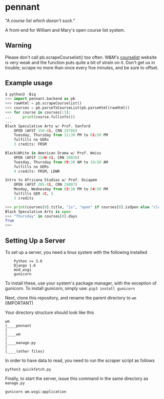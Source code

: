 pennant
=======

_"A course list which doesn't suck."_

A front-end for William and Mary's open course list system.

## Warning
Please don't call pb.scrapeCourselist() too often. W&M's [courselist][] website
is very weak and the function puts quite a bit of strain on it. Don't get us in
trouble; scrape no more than once every five minutes, and be sure to offset.

[courselist]: https://courselist.wm.edu/

## Example usage

```python
$ python3 -Biq
>>> import pennant.backend as pb
>>> rawHtml = pb.scrapeCourselist()
>>> courses = pb.parseToCourseList(pb.parseHtml(rawHtml))
>>> for course in courses[:3]:
...     print(course.fullinfo())
...
Black Speculative Arts w/ Prof. Sanford
    OPEN (AFST 150-01, CRN 29786)
    Tuesday, Thursday from 12:30 PM to 01:50 PM
    fulfills no GERs
    3 credits: FRSM

Black&White in American Drama w/ Prof. Weiss
    OPEN (AFST 150W-01, CRN 30028)
    Tuesday, Thursday from 09:30 AM to 10:50 AM
    fulfills no GERs
    4 credits: FRSM, LDWR

Intro to Africana Studies w/ Prof. Osiapem
    OPEN (AFST 205-01, CRN 29007)
    Monday, Wednesday from 03:30 PM to 04:50 PM
    fulfills GER 4C, 5
    3 credits

>>> print(courses[0].title, "is", "open" if courses[0].isOpen else "closed")
Black Speculative Arts is open
>>> "Thursday" in courses[0].days
True
>>>

```

## Setting Up a Server

To set up a server, you need a linux system with the following installed
```
    Python >= 3.0
    Django 1.6
    mod_wsgi
    gunicorn
```
To install these, use your system's package manager, with the exception of gunicorn. To install gunicorn, simply use:
    ```
    pip3 install gunicorn
    ```

Next, clone this repository, and rename the parent directory to ```wm``` (IMPORTANT)

Your directory structure should look like this
```
wm
|____pennant
|
|____wm
|
|____manage.py
|
|____(other files)

```

In order to have data to read, you need to run the scraper script as follows
```
python3 quickfetch.py
```

Finally, to start the server, issue this command in the same directory as ```manage.py```
```
gunicorn wm.wsgi:application
``` 
